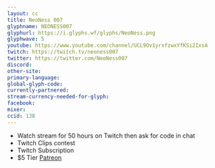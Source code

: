 ```yaml
---
layout: cc
title: NeoNess 007
glyphname: NEONESS007
glyphurl: https://i.glyphs.wf/glyphs/NeoNess.png
glyphwave: 5
youtube: https://www.youtube.com/channel/UCL9Ov1yrxfzwxYfKSi2IxsA
twitch: https://twitch.tv/neoness007
twitter: https://twitter.com/NeoNess007
discord: 
other-site: 
primary-language: 
global-glyph-code: 
currently-partnered: 
stream-currency-needed-for-glyph: 
facebook: 
mixer: 
ccid: 138
---
```

* Watch stream for 50 hours on Twitch then ask for code in chat
* Twitch Clips contest
* Twitch Subscription
* $5 Tier [Patreon](https://www.patreon.com/NeoNess007)
